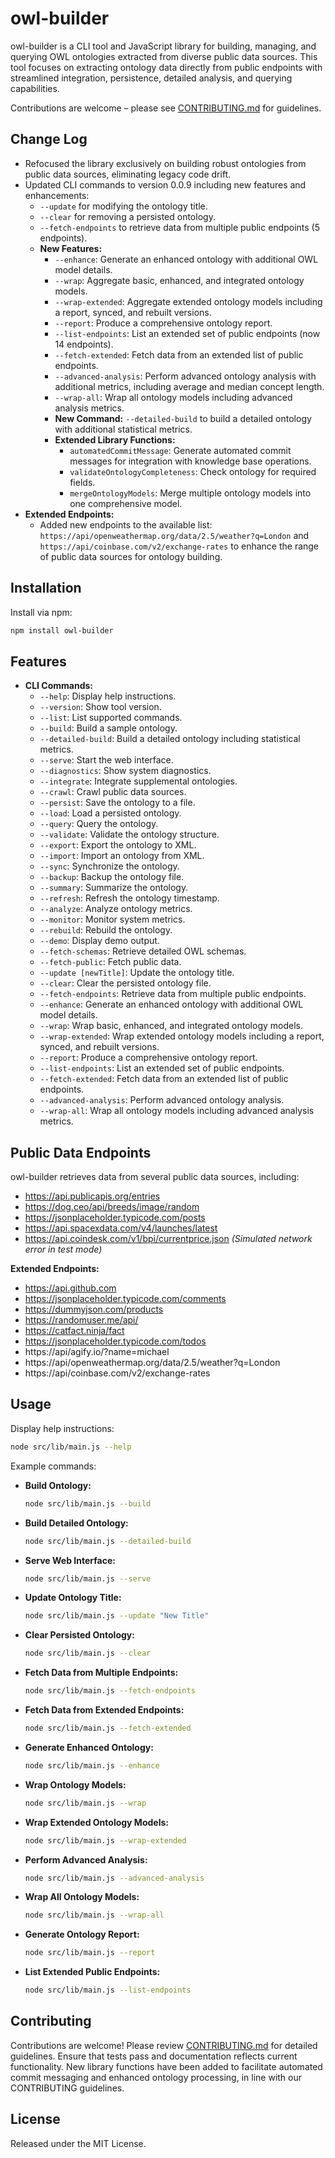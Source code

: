 # owl-builder

owl-builder is a CLI tool and JavaScript library for building, managing, and querying OWL ontologies extracted from diverse public data sources. This tool focuses on extracting ontology data directly from public endpoints with streamlined integration, persistence, detailed analysis, and querying capabilities.

Contributions are welcome – please see [CONTRIBUTING.md](./CONTRIBUTING.md) for guidelines.

## Change Log
- Refocused the library exclusively on building robust ontologies from public data sources, eliminating legacy code drift.
- Updated CLI commands to version 0.0.9 including new features and enhancements:
  - `--update` for modifying the ontology title.
  - `--clear` for removing a persisted ontology.
  - `--fetch-endpoints` to retrieve data from multiple public endpoints (5 endpoints).
  - **New Features:**
    - `--enhance`: Generate an enhanced ontology with additional OWL model details.
    - `--wrap`: Aggregate basic, enhanced, and integrated ontology models.
    - `--wrap-extended`: Aggregate extended ontology models including a report, synced, and rebuilt versions.
    - `--report`: Produce a comprehensive ontology report.
    - `--list-endpoints`: List an extended set of public endpoints (now 14 endpoints).
    - `--fetch-extended`: Fetch data from an extended list of public endpoints.
    - `--advanced-analysis`: Perform advanced ontology analysis with additional metrics, including average and median concept length.
    - `--wrap-all`: Wrap all ontology models including advanced analysis metrics.
    - **New Command:** `--detailed-build` to build a detailed ontology with additional statistical metrics.
    - **Extended Library Functions:**
      - `automatedCommitMessage`: Generate automated commit messages for integration with knowledge base operations.
      - `validateOntologyCompleteness`: Check ontology for required fields.
      - `mergeOntologyModels`: Merge multiple ontology models into one comprehensive model.
- **Extended Endpoints:**
  - Added new endpoints to the available list: `https://api/openweathermap.org/data/2.5/weather?q=London` and `https://api/coinbase.com/v2/exchange-rates` to enhance the range of public data sources for ontology building.

## Installation

Install via npm:

```bash
npm install owl-builder
```

## Features

- **CLI Commands:**
  - `--help`: Display help instructions.
  - `--version`: Show tool version.
  - `--list`: List supported commands.
  - `--build`: Build a sample ontology.
  - `--detailed-build`: Build a detailed ontology including statistical metrics.
  - `--serve`: Start the web interface.
  - `--diagnostics`: Show system diagnostics.
  - `--integrate`: Integrate supplemental ontologies.
  - `--crawl`: Crawl public data sources.
  - `--persist`: Save the ontology to a file.
  - `--load`: Load a persisted ontology.
  - `--query`: Query the ontology.
  - `--validate`: Validate the ontology structure.
  - `--export`: Export the ontology to XML.
  - `--import`: Import an ontology from XML.
  - `--sync`: Synchronize the ontology.
  - `--backup`: Backup the ontology file.
  - `--summary`: Summarize the ontology.
  - `--refresh`: Refresh the ontology timestamp.
  - `--analyze`: Analyze ontology metrics.
  - `--monitor`: Monitor system metrics.
  - `--rebuild`: Rebuild the ontology.
  - `--demo`: Display demo output.
  - `--fetch-schemas`: Retrieve detailed OWL schemas.
  - `--fetch-public`: Fetch public data.
  - `--update [newTitle]`: Update the ontology title.
  - `--clear`: Clear the persisted ontology file.
  - `--fetch-endpoints`: Retrieve data from multiple public endpoints.
  - `--enhance`: Generate an enhanced ontology with additional OWL model details.
  - `--wrap`: Wrap basic, enhanced, and integrated ontology models.
  - `--wrap-extended`: Wrap extended ontology models including a report, synced, and rebuilt versions.
  - `--report`: Produce a comprehensive ontology report.
  - `--list-endpoints`: List an extended set of public endpoints.
  - `--fetch-extended`: Fetch data from an extended list of public endpoints.
  - `--advanced-analysis`: Perform advanced ontology analysis.
  - `--wrap-all`: Wrap all ontology models including advanced analysis metrics.

## Public Data Endpoints

owl-builder retrieves data from several public data sources, including:

- https://api.publicapis.org/entries
- https://dog.ceo/api/breeds/image/random
- https://jsonplaceholder.typicode.com/posts
- https://api.spacexdata.com/v4/launches/latest
- https://api.coindesk.com/v1/bpi/currentprice.json *(Simulated network error in test mode)*

**Extended Endpoints:**
- https://api.github.com
- https://jsonplaceholder.typicode.com/comments
- https://dummyjson.com/products
- https://randomuser.me/api/
- https://catfact.ninja/fact
- https://jsonplaceholder.typicode.com/todos
- https://api/agify.io/?name=michael
- https://api/openweathermap.org/data/2.5/weather?q=London
- https://api/coinbase.com/v2/exchange-rates

## Usage

Display help instructions:

```bash
node src/lib/main.js --help
```

Example commands:

- **Build Ontology:**
  ```bash
  node src/lib/main.js --build
  ```

- **Build Detailed Ontology:**
  ```bash
  node src/lib/main.js --detailed-build
  ```

- **Serve Web Interface:**
  ```bash
  node src/lib/main.js --serve
  ```

- **Update Ontology Title:**
  ```bash
  node src/lib/main.js --update "New Title"
  ```

- **Clear Persisted Ontology:**
  ```bash
  node src/lib/main.js --clear
  ```

- **Fetch Data from Multiple Endpoints:**
  ```bash
  node src/lib/main.js --fetch-endpoints
  ```

- **Fetch Data from Extended Endpoints:**
  ```bash
  node src/lib/main.js --fetch-extended
  ```

- **Generate Enhanced Ontology:**
  ```bash
  node src/lib/main.js --enhance
  ```

- **Wrap Ontology Models:**
  ```bash
  node src/lib/main.js --wrap
  ```

- **Wrap Extended Ontology Models:**
  ```bash
  node src/lib/main.js --wrap-extended
  ```

- **Perform Advanced Analysis:**
  ```bash
  node src/lib/main.js --advanced-analysis
  ```

- **Wrap All Ontology Models:**
  ```bash
  node src/lib/main.js --wrap-all
  ```

- **Generate Ontology Report:**
  ```bash
  node src/lib/main.js --report
  ```

- **List Extended Public Endpoints:**
  ```bash
  node src/lib/main.js --list-endpoints
  ```

## Contributing

Contributions are welcome! Please review [CONTRIBUTING.md](./CONTRIBUTING.md) for detailed guidelines. Ensure that tests pass and documentation reflects current functionality. New library functions have been added to facilitate automated commit messaging and enhanced ontology processing, in line with our CONTRIBUTING guidelines.

## License

Released under the MIT License.
